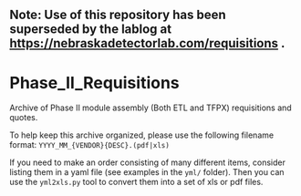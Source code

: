 ## **Note: Use of this repository has been superseded by the lablog at https://nebraskadetectorlab.com/requisitions .**

# Phase_II_Requisitions

Archive of Phase II module assembly (Both ETL and TFPX) requisitions and quotes.

To help keep this archive organized, please use the following filename format: `YYYY_MM_{VENDOR}{DESC}.(pdf|xls)`

If you need to make an order consisting of many different items, consider listing them in a yaml file (see examples in the `yml/` folder). Then you can use the `yml2xls.py` tool to convert them into a set of xls or pdf files.
